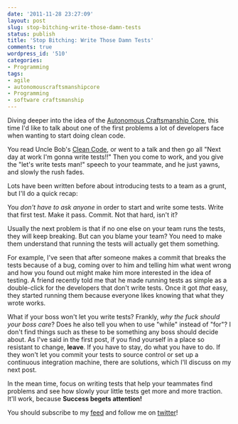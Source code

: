 ```yaml
---
date: '2011-11-28 23:27:09'
layout: post
slug: stop-bitching-write-those-damn-tests
status: publish
title: 'Stop Bitching: Write Those Damn Tests'
comments: true
wordpress_id: '510'
categories:
- Programming
tags:
- agile
- autonomouscraftsmanshipcore
- Programming
- software craftsmanship
---
```


Diving deeper into the idea of the [Autonomous Craftsmanship Core](/2011/11/12/stop-bitching-the-autonomous-craftsmanship-core/), this time I'd like to talk about one of the first problems a lot of developers face when wanting to start doing clean code.

You read Uncle Bob's [Clean Code](http://www.amazon.com/gp/product/0132350882/ref=as_li_tf_tl?ie=UTF8&tag=thcodu02-20&linkCode=as2&camp=217145&creative=399369&creativeASIN=0132350882)<img src="http://www.assoc-amazon.com/e/ir?t=thcodu02-20&l=as2&o=1&a=0132350882&camp=217145&creative=399369" style="width: 0; height: 0; display: none; border: none !important;">, or went to a talk and then go all "Next day at work I'm gonna write tests!!" Then you come to work, and you give the "let's write tests man!" speech to your teammate, and he just yawns, and slowly the rush fades.

Lots have been written before about introducing tests to a team as a grunt, but I'll do a quick recap:

You _don't have to ask anyone_ in order to start and write some tests. Write that first test. Make it pass. Commit. Not that hard, isn't it?

Usually the next problem is that if no one else on your team runs the tests, they will keep breaking. But can you blame your team? You need to make them understand that running the tests will actually get them something.

For example, I've seen that after someone makes a commit that breaks the tests because of a bug, coming over to him and telling him what went wrong and how you found out might make him more interested in the idea of testing. A friend recently told me that he made running tests as simple as a double-click for the developers that don't write tests. Once it got _that_ easy, they started running them because everyone likes knowing that what they wrote works.

What if your boss won't let you write tests? Frankly, _why the fuck should your boss care_? Does he also tell you when to use "while" instead of "for"? I don't find things such as these to be something any boss should decide about. As I've said in the first post, if you find yourself in a place so resistant to change, **leave**. If you have to stay, do what you have to do. If they won't let you commit your tests to source control or set up a continuous integration machine, there are solutions, which I'll discuss on my next post.

In the mean time, focus on writing tests that help your teammates find problems and see how slowly your little tests get more and more traction. It'll work, because **Success begets attention!**

You should subscribe to my [feed](http://feeds.feedburner.com/TheCodeDump) and follow me on [twitter](http://twitter.com/avivby)!
